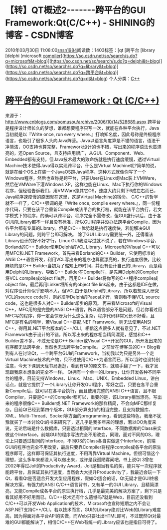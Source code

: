 # 【转】QT概述2-------跨平台的GUI Framework:Qt(C/C++) - SHINING的博客 - CSDN博客
2010年03月30日 11:08:00[snsn1984](https://me.csdn.net/snsn1984)阅读数：1403标签：[qt																[跨平台																[library																[delphi																[microsoft																[compiler](https://so.csdn.net/so/search/s.do?q=compiler&t=blog)](https://so.csdn.net/so/search/s.do?q=microsoft&t=blog)](https://so.csdn.net/so/search/s.do?q=delphi&t=blog)](https://so.csdn.net/so/search/s.do?q=library&t=blog)](https://so.csdn.net/so/search/s.do?q=跨平台&t=blog)](https://so.csdn.net/so/search/s.do?q=qt&t=blog)
个人分类：[C++](https://blog.csdn.net/snsn1984/article/category/488621)
# [跨平台的GUI Framework : Qt (C/C++)](http://www.cnblogs.com/oomusou/archive/2006/10/14/528689.html)
来源于：http://www.cnblogs.com/oomusou/archive/2006/10/14/528689.aspx
跨平台是程序设计师长久的梦想，谁都想要程序只写一次，就能在各种平台执行，Java当初就是以『Write once, run every where.』打响知名度，因此号称是终极程序语言，也吸引了很多人头向Java阵营。Java以语言角度算是不错的语言，语法干净简洁，OO支持也算完整，Framework设计的也不错，写出来的程序语法也蛮漂亮的，还Open Source，且支持应用很广，从GUI、Component、Web、Embedded都有支持，但Java技术最大的致命伤就是执行速度缓慢，透过Virtual Machine技术使得Java得以实现跨平台，什么是Virtual Machine呢?简单的说，就是在给个OS上在装一个JavaOS跑Java程序，这种方式就像你写了一个Windows程序，然后也宣称是跨平台，只要User在Linux或Mac装上VMWare，然后在VMWare下灌Windows XP，这样也能在Linux、Mac下执行你的Windows程序，但经验告诉我们，用VMWare跑其它OS，速度大约只剩下6成左右而已，Java程序速度慢的原因就在这里，这是Virtual Machine的宿命。
C/C++的哲学就不一样了，C/C++强调的是『Write once, compile every where.』，同一份程序代码，只要在该平台重新Compile成该平台的执行档，就能在该平台执行，若文字模式下的程序，的确可以跨平台，程序完全不需修改，但GUI盛行以后，由于各GUI的Library都不一样且没有标准，所以GUI程序并没办法跨平台Compile，因为各平台都有专属的Library。但是C/C++优势就是执行速度快，若能解决GUI Library的问题，则跨平台即可解决。
除了GUI Library需要统一外，还得看该Library设计的好不好才行，Linux GUI我没写过就不说了，若在Windows平台，Borland的C++ Builder使用Delphi的VCL Library，Microsoft的Visual C++可以用MFC和.NET Framework，首先来看Borland的C++ Builder，它使用标准的ANSI C++语言开发，利用VCL写出来的程序也算蛮漂亮的，执行速度很快，比较麻烦的是C++ Builder当初为了缩短上市时间，并没有设计自己的Library，而是藉用Delphi的Library，导致C++ Builder在Compile时，是先用Delphi的Compiler将VCL compile成object file后，再用C++ Builder将你写的C++程序compile成object file，最后再用Linker将所有的object file link起来，由于这都是IDE在做，对程序设计师似乎影响不大，但VCL由于是Delphi的Library，所以若想深入研究VCL的source code时，则必须学Delphi的Pascal才行，否则看不懂VCL source code，这也是很多人对C++ Builder却步的原因。
再来看Microsoft的Visual C++，MFC用的是完整的ANSI C++语言，所以语言部分不是问题，但若你看过用MFC写的程序，你一定会惊讶为什么这么复杂，程序代码非常冗长不好看，且MFC是有名的喃学，若Visual C++搭配.NET Framrwork，则无法使用ANSI C++，得用其.NET平台版本的C++/CLI，相信这点很多人就有意见了，不过.NET Framework由于设计的不错，所以写出来的程序相当精简漂亮，感觉和C++ Builder差不多，不过无论是C++ Builder或Visual C++开发的GUI，所开发出来的程序都无法跨平台，当然也无法跨平台Compile。
之前曾在博客员的C++ Blog看到有人在讨论Qt，一个跨平台GUI的Framework，当初我以为只是另外一个走Virtual Machine技术的产物，只不过使用C/C++为语言而已，所以当时也没特别注意，今天下课到天珑书局逛逛，看到有Qt的原文书，就顺手翻了一下，我才发现跟我原本想象的完全不一样。
Qt拥有一个单一的Library，让你开发各种不同平台的程序，目前支持Windows、Linux、Mac、UNIX、Embedded Linux，讲白话点，就是它提供了一个Library让你开发GUI程序，写好之后，只要在各平台重新Compile后，就可以在各平台执行，而且使用完整的ANSI C++语言，且不限Compiler，只要是C++的Compiler都可以，重要的是，该Library相当漂亮，写出来的程序很像C++ Builder或.NET Framework的那样精简，不会向MFC那样复杂。目前Qt已经到第四个版本，GUI部分算支持的相当完整，且支持数据库、XML、Multi-Thread、Socket等方面的programming，看到这些特色，我毫不犹豫就买了一本讨论Qt的书来研究了，这几乎是我多年来的理想，若以OO角度来说，无论后端是什么数据库，只要透过相同的Interface，不同数据库的Class来实做这个Interface，前端GUI的程序写法完全不用改变，同理，面对不同的OS，理论上只要透过相同的Interface，不同OS的Class各自实做这个Interface，前端GUI的程序也完全不用改变，最后只要靠Compiler将程序compile成各平台的原生程序即可，这样即可保证其执行速度，不用再靠Virtual Machine。但很可惜这个理想，这么多年来都没人可以做出来，或许是我孤陋寡闻吧，书上说Qt 3曾在2002年得过Jolt的Productivity Award，Jolt是相当有名的奖，能只写一次程序就能跨平台，且保证其执行速度，当然会大大提升Productivity了，我最近会玩一下Qt，看看Qt是否适合开发大型应用程序，假如Qt适合的话，Qt无疑才是GUI终极解决方案，有强力的ANSI C/C++语言背书，又有单一的GUI Library，且精简漂亮，又能Compile成各平台的原生执行档，几乎是最完美的解决方案了，剩下只是看其好用不好用而已。C/C++技术还有什么遗憾吗?就是Web，目前还没看到C/C++可以开发Web Application的技术，Microsoft也宣称短期之内不会让ASP.NET支持C++/CLI，若以技术而言，GUI的Library绝对比Web的Library难度高，因为得面对各平台API的实做，而Web只要吐出HTML即可，不过既然Qt对最难的GUI都能解决了，相信C/C++在Web有统一的Library应该也是指日可待了。
